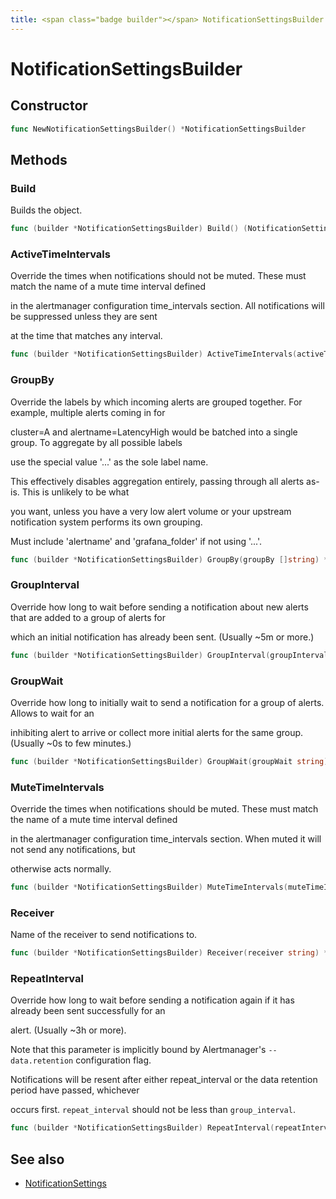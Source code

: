 ```yaml
---
title: <span class="badge builder"></span> NotificationSettingsBuilder
---
```

# <span class="badge builder"></span> NotificationSettingsBuilder

## Constructor

```go
func NewNotificationSettingsBuilder() *NotificationSettingsBuilder
```
## Methods

### <span class="badge object-method"></span> Build

Builds the object.

```go
func (builder *NotificationSettingsBuilder) Build() (NotificationSettings, error)
```

### <span class="badge object-method"></span> ActiveTimeIntervals

Override the times when notifications should not be muted. These must match the name of a mute time interval defined

in the alertmanager configuration time_intervals section. All notifications will be suppressed unless they are sent

at the time that matches any interval.

```go
func (builder *NotificationSettingsBuilder) ActiveTimeIntervals(activeTimeIntervals []string) *NotificationSettingsBuilder
```

### <span class="badge object-method"></span> GroupBy

Override the labels by which incoming alerts are grouped together. For example, multiple alerts coming in for

cluster=A and alertname=LatencyHigh would be batched into a single group. To aggregate by all possible labels

use the special value '...' as the sole label name.

This effectively disables aggregation entirely, passing through all alerts as-is. This is unlikely to be what

you want, unless you have a very low alert volume or your upstream notification system performs its own grouping.

Must include 'alertname' and 'grafana_folder' if not using '...'.

```go
func (builder *NotificationSettingsBuilder) GroupBy(groupBy []string) *NotificationSettingsBuilder
```

### <span class="badge object-method"></span> GroupInterval

Override how long to wait before sending a notification about new alerts that are added to a group of alerts for

which an initial notification has already been sent. (Usually ~5m or more.)

```go
func (builder *NotificationSettingsBuilder) GroupInterval(groupInterval string) *NotificationSettingsBuilder
```

### <span class="badge object-method"></span> GroupWait

Override how long to initially wait to send a notification for a group of alerts. Allows to wait for an

inhibiting alert to arrive or collect more initial alerts for the same group. (Usually ~0s to few minutes.)

```go
func (builder *NotificationSettingsBuilder) GroupWait(groupWait string) *NotificationSettingsBuilder
```

### <span class="badge object-method"></span> MuteTimeIntervals

Override the times when notifications should be muted. These must match the name of a mute time interval defined

in the alertmanager configuration time_intervals section. When muted it will not send any notifications, but

otherwise acts normally.

```go
func (builder *NotificationSettingsBuilder) MuteTimeIntervals(muteTimeIntervals []string) *NotificationSettingsBuilder
```

### <span class="badge object-method"></span> Receiver

Name of the receiver to send notifications to.

```go
func (builder *NotificationSettingsBuilder) Receiver(receiver string) *NotificationSettingsBuilder
```

### <span class="badge object-method"></span> RepeatInterval

Override how long to wait before sending a notification again if it has already been sent successfully for an

alert. (Usually ~3h or more).

Note that this parameter is implicitly bound by Alertmanager's `--data.retention` configuration flag.

Notifications will be resent after either repeat_interval or the data retention period have passed, whichever

occurs first. `repeat_interval` should not be less than `group_interval`.

```go
func (builder *NotificationSettingsBuilder) RepeatInterval(repeatInterval string) *NotificationSettingsBuilder
```

## See also

 * <span class="badge object-type-struct"></span> [NotificationSettings](./object-NotificationSettings.md)
